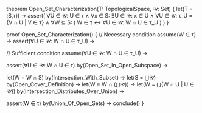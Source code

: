 theorem Open_Set_Characterization(T: TopologicalSpace, 𝒰: Set) {
  let(T = ⟨S,τ⟩) →
  assert(
    ∀U ∈ 𝒰: U ∈ τ ∧
    ∀x ∈ S: ∃U ∈ 𝒰: x ∈ U ∧
    ∀U ∈ 𝒰: τ_U = {V ∩ U | V ∈ τ} ∧
    ∀W ⊆ S: (
      W ∈ τ ↔ 
      ∀U ∈ 𝒰: W ∩ U ∈ τ_U
    )
  )
}

proof Open_Set_Characterization() {
  // Necessary condition
  assume(W ∈ τ) →
  assert(∀U ∈ 𝒰: W ∩ U ∈ τ_U) →
  
  // Sufficient condition
  assume(∀U ∈ 𝒰: W ∩ U ∈ τ_U) →
  
  assert(∀U ∈ 𝒰: W ∩ U ∈ τ) by(Open_Set_In_Open_Subspace) →
  
  let(W = W ∩ S) by(Intersection_With_Subset) →
  let(S = ⋃𝒰) by(Open_Cover_Definition) →
  let(W = W ∩ (⋃𝒰)) →
  let(W = ⋃{W ∩ U | U ∈ 𝒰}) by(Intersection_Distributes_Over_Union) →
  
  assert(W ∈ τ) by(Union_Of_Open_Sets) →
  conclude()
}